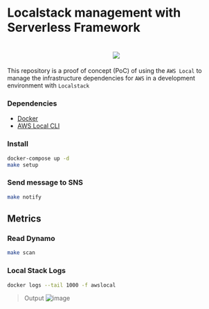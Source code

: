 # Localstack management with Serverless Framework

<h1 align="center">
    <img src="https://user-images.githubusercontent.com/76954948/136490297-35560c8a-d111-42eb-8d2a-0c88a6599f87.jpg" />
</h1>

This repository is a proof of concept (PoC) of using the `AWS Local` to manage the infrastructure dependencies for `AWS` in a development environment with `Localstack`

### Dependencies
- [Docker](https://www.docker.com/get-started)
- [AWS Local CLI](https://github.com/localstack/awscli-local)


### Install
```bash
docker-compose up -d
make setup
```

### Send message to SNS
```bash
make notify
```

## Metrics
### Read Dynamo
```bash
make scan
```

### Local Stack Logs
```bash
docker logs --tail 1000 -f awslocal
```

> Output
![image](https://user-images.githubusercontent.com/76954948/136490871-7b224b2b-8a7a-4db2-90fa-e2959c4fe22a.png)
